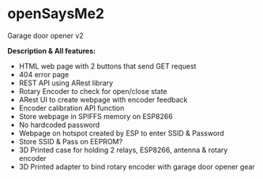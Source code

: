# openSaysMe2
Garage door opener v2 

<b>Description & All features:</b><br>
<ul>
  <li>HTML web page with 2 buttons that send GET request</li>
  <li>404 error page</li>
  <li>REST API using ARest library</li>
  <li>Rotary Encoder to check for open/close state</li>
  <li>ARest UI to create webpage with encoder feedback</li>
  <li>Encoder calibration API function</li>
  <li>Store webpage in SPIFFS memory on ESP8266</li>
  <li>No hardcoded password</li>
  <li>Webpage on hotspot created by ESP to enter SSID & Password</li>
  <li>Store SSID & Pass on EEPROM?</li>
  <li>3D Printed case for holding 2 relays, ESP8266, antenna & rotary encoder</li>
  <li>3D Printed adapter to bind rotary encoder with garage door opener gear</li>
<ul>
